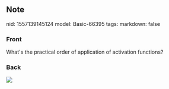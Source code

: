 ## Note
nid: 1557139145124
model: Basic-66395
tags: 
markdown: false

### Front
What's the practical order of application of activation functions?

### Back
<img src="Screenshot%202019-05-06%20at%2012.51.12.png">
